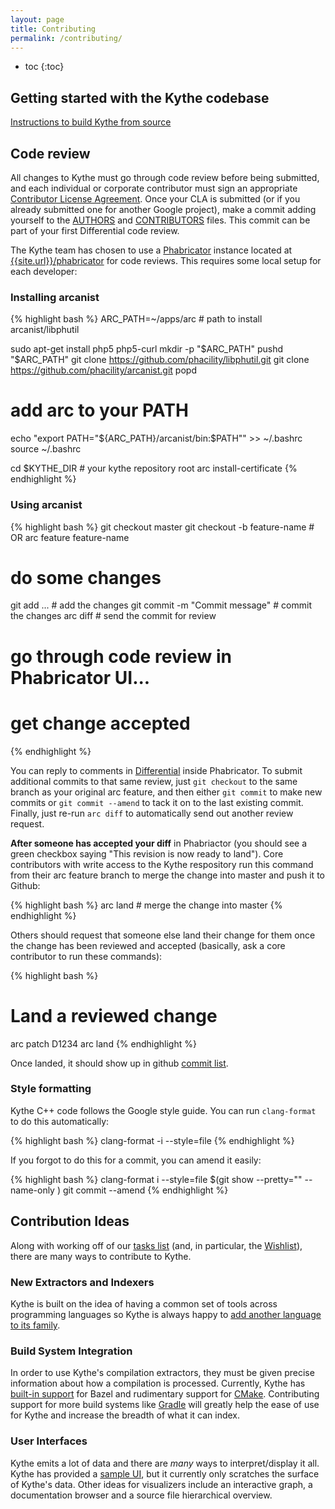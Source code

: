```yaml
---
layout: page
title: Contributing
permalink: /contributing/
---
```


* toc
{:toc}

## Getting started with the Kythe codebase

[Instructions to build Kythe from source]({{site.baseuri}}/getting-started)

## Code review

All changes to Kythe must go through code review before being submitted, and
each individual or corporate contributor must sign an appropriate [Contributor
License Agreement](https://cla.developers.google.com/about).  Once your CLA is
submitted (or if you already submitted one for another Google project), make a
commit adding yourself to the
[AUTHORS]({{site.data.development.source_browser}}/AUTHORS) and
[CONTRIBUTORS]({{site.data.development.source_browser}}/CONTRIBUTORS)
files. This commit can be part of your first Differential code review.

The Kythe team has chosen to use a [Phabricator](http://phabricator.org/)
instance located at
[{{site.url}}/phabricator]({{site.url}}{{site.data.development.phabricator}})
for code reviews.  This requires some local setup for each developer:

### Installing arcanist

{% highlight bash %}
ARC_PATH=~/apps/arc # path to install arcanist/libphutil

sudo apt-get install php5 php5-curl
mkdir -p "$ARC_PATH"
pushd "$ARC_PATH"
git clone https://github.com/phacility/libphutil.git
git clone https://github.com/phacility/arcanist.git
popd

# add arc to your PATH
echo "export PATH=\"${ARC_PATH}/arcanist/bin:\$PATH\"" >> ~/.bashrc
source ~/.bashrc

cd $KYTHE_DIR  # your kythe repository root
arc install-certificate
{% endhighlight %}

### Using arcanist

{% highlight bash %}
git checkout master
git checkout -b feature-name # OR arc feature feature-name
# do some changes
git add ...                    # add the changes
git commit -m "Commit message" # commit the changes
arc diff                       # send the commit for review
# go through code review in Phabricator UI...
# get change accepted
{% endhighlight %}

You can reply to comments in
[Differential](https://phabricator-dot-kythe-repo.appspot.com/differential/)
inside Phabricator. To submit additional commits to that same review, just
`git checkout` to the same branch as your original arc feature, and then either
`git commit` to make new commits or `git commit --amend` to tack it on to the
last existing commit. Finally, just re-run `arc diff` to automatically send out
another review request.

**After someone has accepted your diff** in Phabriactor (you should see a green
checkbox saying "This revision is now ready to land"). Core contributors with
write access to the Kythe respository run this command from their arc feature
branch to merge the change into master and push it to Github:

{% highlight bash %}
arc land                       # merge the change into master
{% endhighlight %}

Others should request that someone else land their change for them once the
change has been reviewed and accepted (basically, ask a core contributor to
run these commands):

{% highlight bash %}
# Land a reviewed change
arc patch D1234
arc land
{% endhighlight %}

Once landed, it should show up in github
[commit list](https://github.com/google/kythe/commits/master).

### Style formatting

Kythe C++ code follows the Google style guide. You can run `clang-format` to do
this automatically:

{% highlight bash %}
clang-format -i --style=file <filename>
{% endhighlight %}

If you forgot to do this for a commit, you can amend it easily:

{% highlight bash %}
clang-format i --style=file $(git show --pretty="" --name-only <SHA1>)
git commit --amend
{% endhighlight %}

## Contribution Ideas

Along with working off of our [tasks
list]({{site.data.development.phabricator}}/maniphest) (and, in particular, the
[Wishlist]({{site.data.development.phabricator}}/maniphest/query/uFWarCNL9v7z/)),
there are many ways to contribute to Kythe.

### New Extractors and Indexers

Kythe is built on the idea of having a common set of tools across programming
languages so Kythe is always happy to
[add another language to its family]({{site.baseurl}}/docs/kythe-compatible-compilers.html).

### Build System Integration

In order to use Kythe's compilation extractors, they must be given precise
information about how a compilation is processed.  Currently, Kythe has
[built-in support]({{site.data.development.source_browser}}/kythe/extractors/bazel/extract.sh)
for Bazel and rudimentary support for
[CMake]({{site.data.development.source_browser}}/kythe/extractors/cmake/).
Contributing support for more build systems like [Gradle](https://gradle.org)
will greatly help the ease of use for Kythe and increase the breadth of what it
can index.

### User Interfaces

Kythe emits a lot of data and there are *many* ways to interpret/display it all.
Kythe has provided a
[sample UI]({{site.baseuri}}/examples#visualizing-cross-references), but it
currently only scratches the surface of Kythe's data.  Other ideas for
visualizers include an interactive graph, a documentation browser and a source file
hierarchical overview.

